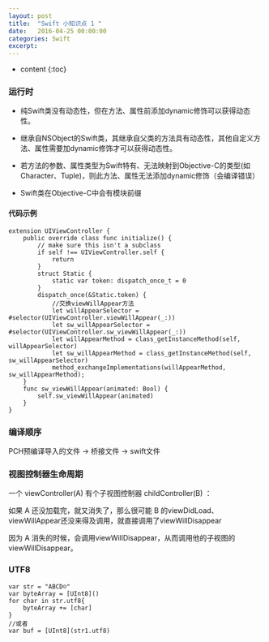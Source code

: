 ```yaml
---
layout: post
title:  "Swift 小知识点 1 "
date:   2016-04-25 00:00:00
categories: Swift
excerpt: 
---
```


* content
{:toc}

### 运行时

- 纯Swift类没有动态性，但在方法、属性前添加dynamic修饰可以获得动态性。

- 继承自NSObject的Swift类，其继承自父类的方法具有动态性，其他自定义方法、属性需要加dynamic修饰才可以获得动态性。

- 若方法的参数、属性类型为Swift特有、无法映射到Objective-C的类型(如Character、Tuple)，则此方法、属性无法添加dynamic修饰（会编译错误）

- Swift类在Objective-C中会有模块前缀

#### 代码示例

````
extension UIViewController {
    public override class func initialize() {
        // make sure this isn't a subclass
        if self !== UIViewController.self {
            return
        }
        struct Static {
            static var token: dispatch_once_t = 0
        }
        dispatch_once(&Static.token) {
            //交换viewWillAppear方法
            let willAppearSelector = #selector(UIViewController.viewWillAppear(_:))
            let sw_willAppearSelector = #selector(UIViewController.sw_viewWillAppear(_:))
            let willAppearMethod = class_getInstanceMethod(self, willAppearSelector)
            let sw_willAppearMethod = class_getInstanceMethod(self, sw_willAppearSelector)
            method_exchangeImplementations(willAppearMethod, sw_willAppearMethod);
    }
    func sw_viewWillAppear(animated: Bool) {
        self.sw_viewWillAppear(animated)
    }
}
````  

### 编译顺序

PCH预编译导入的文件 -> 桥接文件 -> swift文件

### 视图控制器生命周期
一个 viewController(A) 有个子视图控制器 childController(B) ：

如果 A 还没加载完，就又消失了，那么很可能 B 的viewDidLoad、viewWillAppear还没来得及调用，就直接调用了viewWillDisappear

因为 A 消失的时候，会调用viewWillDisappear，从而调用他的子视图的 viewWillDisappear。

### UTF8

````
var str = "ABCD☺️"
var byteArray = [UInt8]()
for char in str.utf8{
    byteArray += [char]
}
//或者
var buf = [UInt8](str1.utf8)
````




